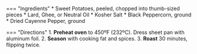 === "Ingredients"
    * Sweet Potatoes, peeled, chopped into thumb-sized pieces
    * Lard, Ghee, or Neutral Oil
    * Kosher Salt
    * Black Peppercorn, ground
    * Dried Cayenne Pepper, ground

=== "Directions"
    1. **Preheat oven** to 450ºF (232ºC). Dress sheet pan with aluminum foil.
    2. **Season** with cooking fat and spices.
    3. **Roast** 30 minutes, flipping twice.
